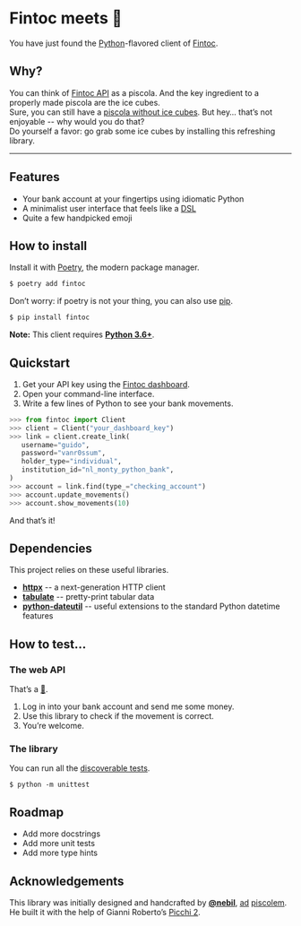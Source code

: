 
# Fintoc meets :snake:

You have just found the [Python](https://www.python.org/)-flavored client of [Fintoc](https://fintoc.com/).

## Why?

You can think of [Fintoc API](https://fintoc.com/docs) as a piscola.
And the key ingredient to a properly made piscola are the ice cubes.  
Sure, you can still have a [piscola without ice cubes](https://curl.haxx.se/).
But hey… that’s not enjoyable -- why would you do that?  
Do yourself a favor: go grab some ice cubes by installing this refreshing library.

---

## Features

- Your bank account at your fingertips using idiomatic Python
- A minimalist user interface that feels like a [DSL](https://en.wikipedia.org/wiki/Domain-specific_language)
- Quite a few handpicked emoji

## How to install

Install it with [Poetry](https://python-poetry.org/), the modern package manager.

```sh
$ poetry add fintoc
```

Don’t worry: if poetry is not your thing, you can also use [pip](https://pip.pypa.io/en/stable/).

```sh
$ pip install fintoc
```

**Note:** This client requires [**Python 3.6+**](https://docs.python.org/3/whatsnew/3.6.html).

## Quickstart

1. Get your API key using the [Fintoc dashboard](https://app.fintoc.com/login).
2. Open your command-line interface.
3. Write a few lines of Python to see your bank movements.

```python
>>> from fintoc import Client
>>> client = Client("your_dashboard_key")
>>> link = client.create_link(
   username="guido",
   password="vanr0ssum",
   holder_type="individual",
   institution_id="nl_monty_python_bank",
)
>>> account = link.find(type_="checking_account")
>>> account.update_movements()
>>> account.show_movements(10)
```

And that’s it!

## Dependencies

This project relies on these useful libraries.

- [**httpx**](https://github.com/encode/httpx) -- a next-generation HTTP client
- [**tabulate**](https://github.com/astanin/python-tabulate) -- pretty-print tabular data
- [**python-dateutil**](https://github.com/dateutil/dateutil) -- useful extensions to the standard Python datetime features

## How to test…

### The web API

That’s a [🍰](https://en.wiktionary.org/wiki/piece_of_cake).

1. Log in into your bank account and send me some money.
2. Use this library to check if the movement is correct.
3. You’re welcome.

### The library

You can run all the [discoverable tests](https://docs.python.org/3/library/unittest.html#test-discovery).

`$ python -m unittest`

## Roadmap

- Add more docstrings
- Add more unit tests
- Add more type hints

## Acknowledgements

This library was initially designed and handcrafted by [**@nebil**](https://github.com/nebil),
[ad](https://en.wikipedia.org/wiki/Ad_honorem) [piscolem](https://en.wiktionary.org/wiki/piscola).  
He built it with the help of Gianni Roberto’s [Picchi 2](https://www.youtube.com/watch?v=WqjUlmkYr2g).

